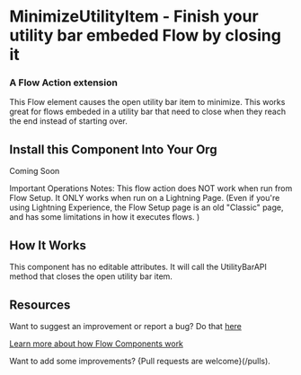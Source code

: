 # MinimizeUtilityItem - Finish your utility bar embeded Flow by closing it #

### A Flow Action extension  ###

This Flow element causes the open utility bar item to minimize. This works great for flows embeded in a utility bar that need to close when they reach the end instead of starting over.


## Install this Component Into Your Org ##

Coming Soon

Important Operations Notes:
This flow action does NOT work when run from Flow Setup. It ONLY works when run on a Lightning Page. (Even if you're using Lightning Experience, the Flow Setup page is an old "Classic" page, and has some limitations in how it executes flows. )

## How It Works ##

This component has no editable attributes. It will call the UtilityBarAPI method that closes the open utility bar item. 


## Resources ##

Want to suggest an improvement or report a bug? Do that [here](/issues)

[Learn more about how Flow Components work](/README.md)

Want to add some improvements? {Pull requests are welcome}(/pulls).
